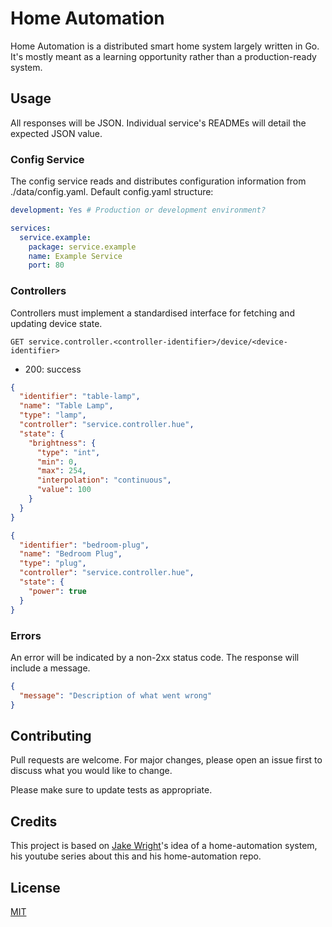 # Home Automation

Home Automation is a distributed smart home system largely written in Go. 
It's mostly meant as a learning opportunity rather than a production-ready system.

## Usage

All responses will be JSON. Individual service's READMEs will detail the expected JSON value.

### Config Service
The config service reads and distributes configuration information from ./data/config.yaml.
Default config.yaml structure:
```yaml
development: Yes # Production or development environment?

services:
  service.example:
    package: service.example
    name: Example Service
    port: 80
```

### Controllers

Controllers must implement a standardised interface for fetching and updating device state.

`GET service.controller.<controller-identifier>/device/<device-identifier>`

- 200: success

```json
{
  "identifier": "table-lamp",
  "name": "Table Lamp",
  "type": "lamp",
  "controller": "service.controller.hue",
  "state": {
    "brightness": {
      "type": "int",
      "min": 0,
      "max": 254,
      "interpolation": "continuous",
      "value": 100
    }
  }
}
```

```json
{
  "identifier": "bedroom-plug",
  "name": "Bedroom Plug",
  "type": "plug",
  "controller": "service.controller.hue",
  "state": {
    "power": true
  }
}
```

### Errors

An error will be indicated by a non-2xx status code. The response will include a message.

```json
{
  "message": "Description of what went wrong"
}
```

## Contributing
Pull requests are welcome. For major changes, please open an issue first to discuss what you would like to change.

Please make sure to update tests as appropriate.

## Credits
This project is based on [Jake Wright](https://github.com/jakewright)'s idea of a home-automation system, his youtube series about this and his home-automation repo.

## License
[MIT](https://choosealicense.com/licenses/mit/)
